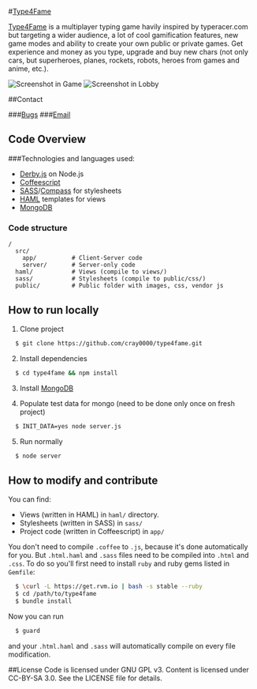 #[Type4Fame](http://type4fame.com/)

[Type4Fame](http://type4fame.com/) is a multiplayer typing game havily inspired by typeracer.com but targeting a wider audience, a lot of cool gamification features, new game modes and ability to create your own public or private games. Get experience and money as you type, upgrade and buy new chars (not only cars, but superheroes, planes, rockets, robots, heroes from games and anime, etc.).

![Screenshot in Game](https://raw.github.com/cray0000/type4fame/master/public/img/screenshot_game.png "Screenshot in Game")
![Screenshot in Lobby](https://raw.github.com/cray0000/type4fame/master/public/img/screenshot_lobby.png "Screenshot in Lobby")

##Contact

###[Bugs](https://github.com/cray0000/type4fame/issues)
###[Email](mailto:cray0000@gmail.com)

## Code Overview

###Technologies and languages used:
 * [Derby.js](http://derbyjs.com) on Node.js
 * [Coffeescript](http://coffeescript.org/)
 * [SASS](http://sass-lang.com)/[Compass](http://compass-style.org) for stylesheets
 * [HAML](http://haml-lang.com) templates for views
 * [MongoDB](http://www.mongodb.org/)

### Code structure
```
/
  src/
    app/          # Client-Server code
    server/       # Server-only code
  haml/           # Views (compile to views/)
  sass/           # Stylesheets (compile to public/css/)
  public/         # Public folder with images, css, vendor js
```

## How to run locally

1. Clone project
``` bash
  $ git clone https://github.com/cray0000/type4fame.git
```

2. Install dependencies
``` bash
  $ cd type4fame && npm install
```

3. Install [MongoDB](http://docs.mongodb.org/manual/installation/)

4. Populate test data for mongo (need to be done only once on fresh project)
``` bash
  $ INIT_DATA=yes node server.js
```

5. Run normally
``` bash
  $ node server
```

## How to modify and contribute
You can find:
 * Views (written in HAML) in `haml/` directory.
 * Stylesheets (written in SASS) in `sass/`
 * Project code (written in Coffeescript) in `app/`

You don't need to compile `.coffee` to `.js`, because it's done automatically for you.
But `.html.haml` and `.sass` files need to be compiled into `.html` and `.css`.
To do so you'll first need to install `ruby` and ruby gems listed in `Gemfile`:
``` bash
  $ \curl -L https://get.rvm.io | bash -s stable --ruby
  $ cd /path/to/type4fame
  $ bundle install
```
Now you can run
``` bash
  $ guard
```
and your `.html.haml` and `.sass` will automatically compile on every file modification.

##License
Code is licensed under GNU GPL v3. Content is licensed under CC-BY-SA 3.0.
See the LICENSE file for details.
